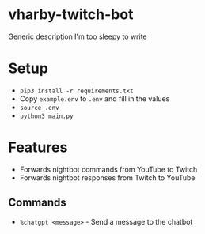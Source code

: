 # vharby-twitch-bot
Generic description I'm too sleepy to write

# Setup
- `pip3 install -r requirements.txt`
- Copy `example.env` to `.env` and fill in the values
- `source .env`
- `python3 main.py`

# Features
- Forwards nightbot commands from YouTube to Twitch
- Forwards nightbot responses from Twitch to YouTube
## Commands
- `%chatgpt <message>` - Send a message to the chatbot